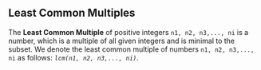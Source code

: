 ## Least Common Multiples
The **Least Common Multiple** of positive integers `n1, n2, n3,..., ni` is a number, which is a multiple of all given integers and is minimal to the subset. We denote the least common multiple of numbers `n1, n2, n3,..., ni` as follows: *`lcm(n1, n2, n3,..., ni)`*. 



